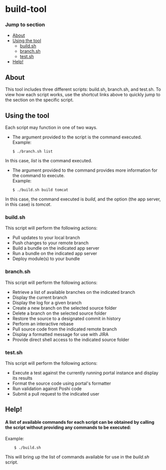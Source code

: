 # build-tool

### Jump to section

- [About](#about)
- [Using the tool](#using-the-tool)
	- [build.sh](#buildsh)
	- [branch.sh](#branchsh)
	- [test.sh](#testsh)
- [Help!](#help)


## About
This tool includes three different scripts: build.sh, branch.sh, and test.sh. To view how each script works, use the shortcut links above to quickly jump to the section on the specific script.

## Using the tool
Each script may function in one of two ways.

- The argument provided to the script is the command executed.  
Example:  
	```
	$ ./branch.sh list
	```
In this case, _list_ is the command executed.

- The argument provided to the command provides more information for the command to execute.  
Example:  
	```
	$ ./build.sh build tomcat
	```
In this case, the command executed is _build_, and the option (the app server, in this case) is _tomcat_.

### build.sh

This script will perform the following actions:
- Pull updates to your local branch
- Push changes to your remote branch
- Build a bundle on the indicated app server
- Run a bundle on the indicated app server
- Deploy module(s) to your bundle

### branch.sh

This script will perform the following actions:
- Retrieve a list of available branches on the indicated branch
- Display the current branch
- Display the log for a given branch
- Create a new branch on the selected source folder
- Delete a branch on the selected source folder
- Restore the source to a designated commit in history
- Perform an interactive rebase
- Pull source code from the indicated remote branch
- Display a formatted message for use with JIRA
- Provide direct shell access to the indicated source folder

### test.sh

This script will perform the following actions:
- Execute a test against the currently running portal instance and display its results
- Format the source code using portal's formatter
- Run validation against Poshi code
- Submit a pull request to the indicated user

## Help!  
#### A list of available commands for each script can be obtained by calling the script without providing any commands to be executed:  
Example:  

		$ ./build.sh  
This will bring up the list of commands available for use in the _build.sh_ script.
